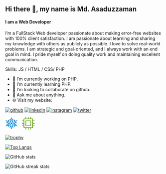 ## Hi there 👋, my name is Md. Asaduzzaman
#### I am a Web Developer
I’m a FullStack Web developer passionate about making error-free websites with 100% client satisfaction. I am passionate about learning and sharing my knowledge with others as publicly as possible. I love to solve real-world problems. I am strategic and goal-oriented, and I always work with an end goal in mind. I pride myself on doing quality work and maintaining excellent communication.

Skills: JS / HTML / CSS/ PHP

- 🔭 I’m currently working on PHP. 
- 🌱 I’m currently learning PHP. 
- 👯 I’m looking to collaborate on github. 
- 💬 Ask me about anything.
- 🌐 Visit my website:


[<img src='https://cdn.jsdelivr.net/npm/simple-icons@3.0.1/icons/github.svg' alt='github' height='40'>](https://github.com/asaduzzaman-developer)  [<img src='https://cdn.jsdelivr.net/npm/simple-icons@3.0.1/icons/linkedin.svg' alt='linkedin' height='40'>](https://www.linkedin.com/in/md-asaduzzaman-346409174/)  [<img src='https://cdn.jsdelivr.net/npm/simple-icons@3.0.1/icons/instagram.svg' alt='instagram' height='40'>](https://www.instagram.com/m4_mithu/)  [<img src='https://cdn.jsdelivr.net/npm/simple-icons@3.0.1/icons/twitter.svg' alt='twitter' height='40'>](https://twitter.com/m4_mithu)  

<a href='https://archiveprogram.github.com/'><img src='https://raw.githubusercontent.com/acervenky/animated-github-badges/master/assets/acbadge.gif' width='40' height='40'></a> <a href='https://docs.github.com/en/developers'><img src='https://raw.githubusercontent.com/acervenky/animated-github-badges/master/assets/devbadge.gif' width='40' height='40'></a> 

[![trophy](https://github-profile-trophy.vercel.app/?username=asaduzzaman-developer)](https://github.com/ryo-ma/github-profile-trophy)

[![Top Langs](https://github-readme-stats.vercel.app/api/top-langs/?username=asaduzzaman-developer)](https://github.com/anuraghazra/github-readme-stats)

![GitHub stats](https://github-readme-stats.vercel.app/api?username=asaduzzaman-developer&show_icons=true)  

![GitHub streak stats](https://streak-stats.demolab.com/?user=asaduzzamandotcom)  

